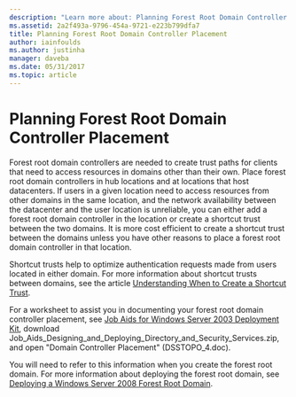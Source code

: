 ```yaml
---
description: "Learn more about: Planning Forest Root Domain Controller Placement"
ms.assetid: 2a2f493a-9796-454a-9721-e223b799dfa7
title: Planning Forest Root Domain Controller Placement
author: iainfoulds
ms.author: justinha
manager: daveba
ms.date: 05/31/2017
ms.topic: article
---
```


# Planning Forest Root Domain Controller Placement

Forest root domain controllers are needed to create trust paths for clients that need to access resources in domains other than their own. Place forest root domain controllers in hub locations and at locations that host datacenters. If users in a given location need to access resources from other domains in the same location, and the network availability between the datacenter and the user location is unreliable, you can either add a forest root domain controller in the location or create a shortcut trust between the two domains. It is more cost efficient to create a shortcut trust between the domains unless you have other reasons to place a forest root domain controller in that location.

Shortcut trusts help to optimize authentication requests made from users located in either domain. For more information about shortcut trusts between domains, see the article [Understanding When to Create a Shortcut Trust](/previous-versions/windows/it-pro/windows-server-2008-r2-and-2008/cc754538(v=ws.11)).

For a worksheet to assist you in documenting your forest root domain controller placement, see [Job Aids for Windows Server 2003 Deployment Kit](https://microsoft.com/download/details.aspx?id=9608), download Job_Aids_Designing_and_Deploying_Directory_and_Security_Services.zip, and open "Domain Controller Placement" (DSSTOPO_4.doc).

You will need to refer to this information when you create the forest root domain. For more information about deploying the forest root domain, see [Deploying a Windows Server 2008 Forest Root Domain](/previous-versions/windows/it-pro/windows-server-2008-r2-and-2008/cc731174(v=ws.10)).
